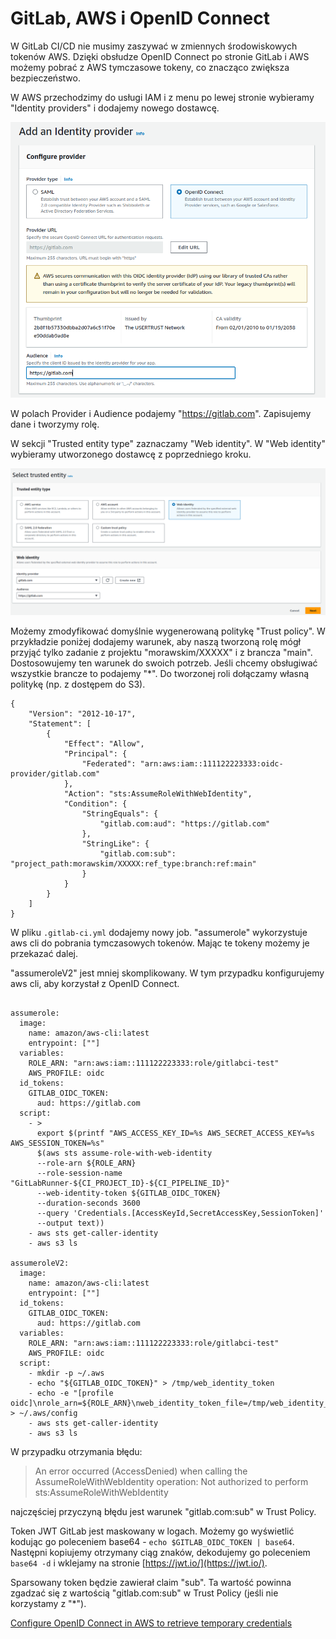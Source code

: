 # GitLab, AWS i OpenID Connect

W GitLab CI/CD nie musimy zaszywać w zmiennych środowiskowych tokenów AWS.
Dzięki obsłudze OpenID Connect po stronie GitLab i AWS możemy pobrać z AWS tymczasowe tokeny,
co znacząco zwiększa bezpieczeństwo.

W AWS przechodzimy do usługi IAM i z menu po lewej stronie wybieramy "Identity providers" i dodajemy nowego dostawcę.

![nowy-dostawca-idp](./images/aws-openid-connect/add-idp.png)

W polach Provider i Audience podajemy "https://gitlab.com".
Zapisujemy dane i tworzymy rolę.

W sekcji "Trusted entity type" zaznaczamy "Web identity".
W "Web identity" wybieramy utworzonego dostawcę z poprzedniego kroku.

![nowa-rola](./images/aws-openid-connect/new-role.png)

Możemy zmodyfikować domyślnie wygenerowaną politykę "Trust policy".
W przykładzie poniżej dodajemy warunek, aby naszą tworzoną rolę mógł przyjąć
tylko zadanie z projektu "morawskim/XXXXX" i z brancza "main".
Dostosowujemy ten warunek do swoich potrzeb.
Jeśli chcemy obsługiwać wszystkie brancze to podajemy "*".
Do tworzonej roli dołączamy własną politykę (np. z dostępem do S3).

```
{
    "Version": "2012-10-17",
    "Statement": [
        {
            "Effect": "Allow",
            "Principal": {
                "Federated": "arn:aws:iam::111122223333:oidc-provider/gitlab.com"
            },
            "Action": "sts:AssumeRoleWithWebIdentity",
            "Condition": {
                "StringEquals": {
                    "gitlab.com:aud": "https://gitlab.com"
                },
                "StringLike": {
                    "gitlab.com:sub": "project_path:morawskim/XXXXX:ref_type:branch:ref:main"
                }
            }
        }
    ]
}
```

W pliku `.gitlab-ci.yml` dodajemy nowy job.
"assumerole" wykorzystuje aws cli do pobrania tymczasowych tokenów.
Mając te tokeny możemy je przekazać dalej.

"assumeroleV2" jest mniej skomplikowany.
W tym przypadku konfigurujemy aws cli, aby korzystał z OpenID Connect.

```

assumerole:
  image:
    name: amazon/aws-cli:latest
    entrypoint: [""]
  variables:
    ROLE_ARN: "arn:aws:iam::111122223333:role/gitlabci-test"
    AWS_PROFILE: oidc
  id_tokens:
    GITLAB_OIDC_TOKEN:
      aud: https://gitlab.com
  script:
    - >
      export $(printf "AWS_ACCESS_KEY_ID=%s AWS_SECRET_ACCESS_KEY=%s AWS_SESSION_TOKEN=%s"
      $(aws sts assume-role-with-web-identity
      --role-arn ${ROLE_ARN}
      --role-session-name "GitLabRunner-${CI_PROJECT_ID}-${CI_PIPELINE_ID}"
      --web-identity-token ${GITLAB_OIDC_TOKEN}
      --duration-seconds 3600
      --query 'Credentials.[AccessKeyId,SecretAccessKey,SessionToken]'
      --output text))
    - aws sts get-caller-identity
    - aws s3 ls

assumeroleV2:
  image:
    name: amazon/aws-cli:latest
    entrypoint: [""]
  id_tokens:
    GITLAB_OIDC_TOKEN:
      aud: https://gitlab.com
  variables:
    ROLE_ARN: "arn:aws:iam::111122223333:role/gitlabci-test"
    AWS_PROFILE: oidc
  script:
    - mkdir -p ~/.aws
    - echo "${GITLAB_OIDC_TOKEN}" > /tmp/web_identity_token
    - echo -e "[profile oidc]\nrole_arn=${ROLE_ARN}\nweb_identity_token_file=/tmp/web_identity_token" > ~/.aws/config
    - aws sts get-caller-identity
    - aws s3 ls
```

W przypadku otrzymania błędu:

> An error occurred (AccessDenied) when calling the AssumeRoleWithWebIdentity operation:
> Not authorized to perform sts:AssumeRoleWithWebIdentity

najczęściej przyczyną błędu jest warunek "gitlab.com:sub" w Trust Policy.

Token JWT GitLab jest maskowany w logach.
Możemy go wyświetlić kodując go poleceniem base64 - `echo $GITLAB_OIDC_TOKEN | base64`.
Następni kopiujemy otrzymany ciąg znaków, dekodujemy go poleceniem `base64 -d`
i wklejamy na stronie [https://jwt.io/](https://jwt.io/).

Sparsowany token będzie zawierał claim "sub".
Ta wartość powinna zgadzać się z wartością "gitlab.com:sub" w Trust Policy (jeśli nie korzystamy z "*").


[Configure OpenID Connect in AWS to retrieve temporary credentials](https://docs.gitlab.com/ee/ci/cloud_services/aws/)
